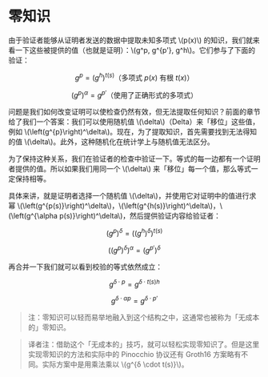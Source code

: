 # 零知识

由于验证者能够从证明者发送的数据中提取未知多项式 \\(p(x)\\) 的知识，我们就来看一下这些被提供的值（也就是证明）：\\(g^p, g^{p'}, g^h\\)。它们参与了下面的验证：

$$g^p = \left(g^h\right)^{t(s)} \text{（多项式 $p(x)$ 有根 $t(x)$）}$$

$$\left(g^p\right)^\alpha = g^{p'} \text{（使用了正确形式的多项式）}$$

问题是我们如何改变证明可以使检查仍然有效，但无法提取任何知识？前面的章节给了我们一个答案：我们可以使用随机值 \\(\delta\\)（Delta）来「移位」这些值，例如 \\(\left(g^{p}\right)^\delta\\)。现在，为了提取知识，首先需要找到无法得知的值 \\(\delta\\)。此外，这种随机化在统计学上与随机值无法区分。

为了保持这种关系，我们在验证者的检查中验证一下。等式的每一边都有一个证明者提供的值。所以如果我们用同一个 \\(\delta\\) 来「移位」每一个值，那么等式一定保持相等。

具体来讲，就是证明者选择一个随机值 \\(\delta\\)，并使用它对证明中的值进行求幂 \\(\left(g^{p(s)}\right)^\delta\\)，\\(\left(g^{h(s)}\right)^\delta\\)，\\(\left(g^{\alpha p(s)}\right)^\delta\\)，然后提供验证内容给验证者：

$$\left(g^p\right)^\delta = \left(\left(g^h\right)^\delta\right)^{t(s)}$$

$$\left(\left(g^p\right)^\delta\right)^\alpha = \left(g^{p'}\right)^\delta$$

再合并一下我们就可以看到校验的等式依然成立：

$$g^{\delta \cdot p} = g^{\delta \cdot t(s) h}$$

$$g^{\delta \cdot \alpha p} = g^{\delta \cdot p'}$$

> 注：零知识可以轻而易举地融入到这个结构之中，这通常也被称为「无成本的」零知识。

[](ignored)

> 译者注：借助这个「无成本的」技巧，就可以轻松实现零知识了。但是这里实现零知识的方法和实际中的 Pinocchio 协议还有 Groth16 方案略有不同。实际方案中是用乘法乘以 \\(g^{δ \cdot t(s)}\\)。
